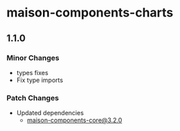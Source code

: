 # maison-components-charts

## 1.1.0

### Minor Changes

- types fixes
- Fix type imports

### Patch Changes

- Updated dependencies
  - maison-components-core@3.2.0
